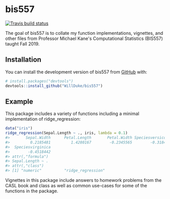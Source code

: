 
<!-- README.md is generated from README.Rmd. Please edit that file -->
bis557
======

<!-- badges: start -->
[![Travis build status](https://travis-ci.org/WillDuke/bis557.svg?branch=master)](https://travis-ci.org/WillDuke/bis557) <!-- badges: end -->

The goal of bis557 is to collate my function implementations, vignettes, and other files from Professor Michael Kane's Computational Statistics (BIS557) taught Fall 2019.

Installation
------------

You can install the development version of bis557 from [GitHub](https://github.com/WillDuke/bis557.git) with:

``` r
# install.packages("devtools")
devtools::install_github("WillDuke/bis557")
```

Example
-------

This package includes a variety of functions including a minimal implementation of ridge\_regression:

``` r
data("iris")
ridge_regression(Sepal.Length ~ ., iris, lambda = 0.1)
#>       Sepal.Width      Petal.Length       Petal.Width Speciesversicolor 
#>         0.2185481         1.4280167        -0.2345565        -0.3184238 
#>  Speciesvirginica 
#>        -0.4518442 
#> attr(,"formula")
#> Sepal.Length ~ .
#> attr(,"class")
#> [1] "numeric"          "ridge_regression"
```

Vignettes in this package include answers to homework problems from the CASL book and class as well as common use-cases for some of the functions in the package.
